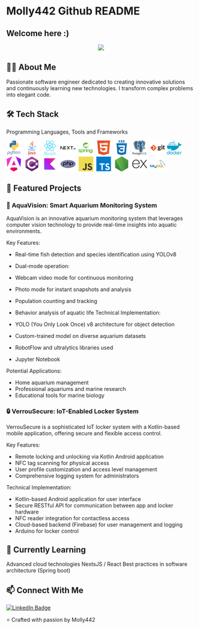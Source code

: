 # Molly442 Github README 

## Welcome here :)
<div id="header" align="center">
  <img src="https://media1.tenor.com/m/2Te4Was8UnUAAAAd/pixel-city-discord-decoration.gif" width="400"/>
</div>


## 👨‍💻 About Me
Passionate software engineer dedicated to creating innovative solutions and continuously learning new technologies. I transform complex problems into elegant code.

## 🛠️ Tech Stack
Programming Languages, Tools and Frameworks

<div>
  <img src="https://github.com/devicons/devicon/blob/master/icons/python/python-original-wordmark.svg" title="Python" alt="Python" width="40" height="40"/>&nbsp; 
  <img src="https://github.com/devicons/devicon/blob/master/icons/java/java-original-wordmark.svg" title="Java" alt="Java" width="40" height="40"/>&nbsp; 
  <img src="https://github.com/devicons/devicon/blob/master/icons/react/react-original-wordmark.svg" title="React" alt="React" width="40" height="40"/>&nbsp; 
  <img src="https://github.com/devicons/devicon/blob/master/icons/nextjs/nextjs-original-wordmark.svg" title="Nextjs" alt="Nextjs" width="40" height="40"/>&nbsp; 
  <img src="https://github.com/devicons/devicon/blob/master/icons/spring/spring-original-wordmark.svg" title="Spring" alt="Spring" width="40" height="40"/>&nbsp; 
  <img src="https://github.com/devicons/devicon/blob/master/icons/html5/html5-original.svg" title="HTML5" alt="HTML" width="40" height="40"/>&nbsp; 
  <img src="https://github.com/devicons/devicon/blob/master/icons/css3/css3-plain-wordmark.svg" title="CSS3" alt="CSS" width="40" height="40"/>&nbsp; 
  <img src="https://github.com/devicons/devicon/blob/master/icons/postgresql/postgresql-original-wordmark.svg" title="PostgreSQL" alt="PostgreSQL" width="40" height="40"/>&nbsp; 
  <img src="https://github.com/devicons/devicon/blob/master/icons/git/git-original-wordmark.svg" title="Git" alt="Git" width="40" height="40"/> 
  <img src="https://github.com/devicons/devicon/blob/master/icons/docker/docker-plain-wordmark.svg" title="Docker" alt="Docker" width="40" height="40"/>&nbsp; 
  <img src="https://github.com/devicons/devicon/blob/master/icons/angular/angular-original.svg" title="Angular" alt="Angular" width="40" height="40"/>&nbsp; 
  <img src="https://github.com/devicons/devicon/blob/master/icons/csharp/csharp-original.svg" title="C#" alt="C#" width="40" height="40"/>&nbsp; 
  <img src="https://github.com/devicons/devicon/blob/master/icons/kotlin/kotlin-original.svg" title="Kotlin" alt="Kotlin" width="40" height="40"/>&nbsp; 
  <img src="https://github.com/devicons/devicon/blob/master/icons/php/php-original.svg" title="PHP" alt="PHP" width="40" height="40"/>&nbsp; 
  <img src="https://github.com/devicons/devicon/blob/master/icons/javascript/javascript-original.svg" title="JavaScript" alt="JavaScript" width="40" height="40"/>&nbsp; 
  <img src="https://github.com/devicons/devicon/blob/master/icons/typescript/typescript-original.svg" title="TypeScript" alt="TypeScript" width="40" height="40"/>&nbsp; 
  <img src="https://github.com/devicons/devicon/blob/master/icons/nodejs/nodejs-original.svg" title="Node.js" alt="Node.js" width="40" height="40"/>&nbsp; 
  <img src="https://github.com/devicons/devicon/blob/master/icons/express/express-original.svg" title="Express" alt="Express" width="40" height="40"/>&nbsp; 
  <img src="https://github.com/devicons/devicon/blob/master/icons/mysql/mysql-original-wordmark.svg" title="MySQL" alt="MySQL" width="40" height="40"/>&nbsp; 
</div>

## 🌟 Featured Projects

### 🐠 AquaVision: Smart Aquarium Monitoring System
AquaVision is an innovative aquarium monitoring system that leverages computer vision technology to provide real-time insights into aquatic environments.

Key Features:
- Real-time fish detection and species identification using YOLOv8
- Dual-mode operation:
- Webcam video mode for continuous monitoring
- Photo mode for instant snapshots and analysis
- Population counting and tracking
- Behavior analysis of aquatic life
Technical Implementation:

- YOLO (You Only Look Once) v8 architecture for object detection
- Custom-trained model on diverse aquarium datasets
- RobotFlow and ultralytics libraries used
- Jupyter Notebook
  
Potential Applications:
- Home aquarium management
- Professional aquariums and marine research
- Educational tools for marine biology

### 🔒 VerrouSecure: IoT-Enabled Locker System
VerrouSecure is a sophisticated IoT locker system with a Kotlin-based mobile application, offering secure and flexible access control.

Key Features:
- Remote locking and unlocking via Kotlin Android application
- NFC tag scanning for physical access
- User profile customization and access level management
- Comprehensive logging system for administrators

Technical Implementation:

- Kotlin-based Android application for user interface
- Secure RESTful API for communication between app and locker hardware
- NFC reader integration for contactless access
- Cloud-based backend (Firebase) for user management and logging
- Arduino for locker control

## 🌱 Currently Learning
Advanced cloud technologies
NextsJS / React
Best practices in software architecture (Spring boot)

## 📫 Connect With Me
<a href="https://www.linkedin.com/in/thomas-montusclat-02694b22a/">
  <img src="https://img.shields.io/badge/LinkedIn-Connect-blue?style=for-the-badge&logo=linkedin&logoColor=white" alt="LinkedIn Badge"/>
</a>

⭐️ Crafted with passion by Molly442


